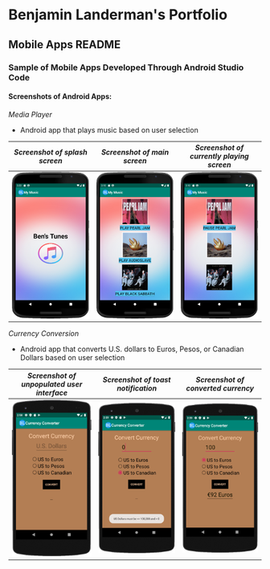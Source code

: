 # Benjamin Landerman's Portfolio

## Mobile Apps README

### Sample of Mobile Apps Developed Through Android Studio Code

#### Screenshots of Android Apps:

*Media Player*

- Android app that plays music based on user selection

| *Screenshot of splash screen*                 | *Screenshot of main screen*                   | *Screenshot of currently playing screen*      |
|:---------------------------------------------:|:---------------------------------------------:|:---------------------------------------------:|
|![Splash](img/mp1.png)                         |![Main](img/mp2.png)                           |![Playing](img/mp3.png)                        |

*Currency Conversion*

- Android app that converts U.S. dollars to Euros, Pesos, or Canadian Dollars based on user selection

| *Screenshot of unpopulated user interface*    | *Screenshot of toast notification*            | *Screenshot of converted currency*            |
|:---------------------------------------------:|:---------------------------------------------:|:---------------------------------------------:|
|![First](img/cc1.png)                          |![Toast](img/cctoast.png)                      |![Converted](img/ccresult.png)                 |
